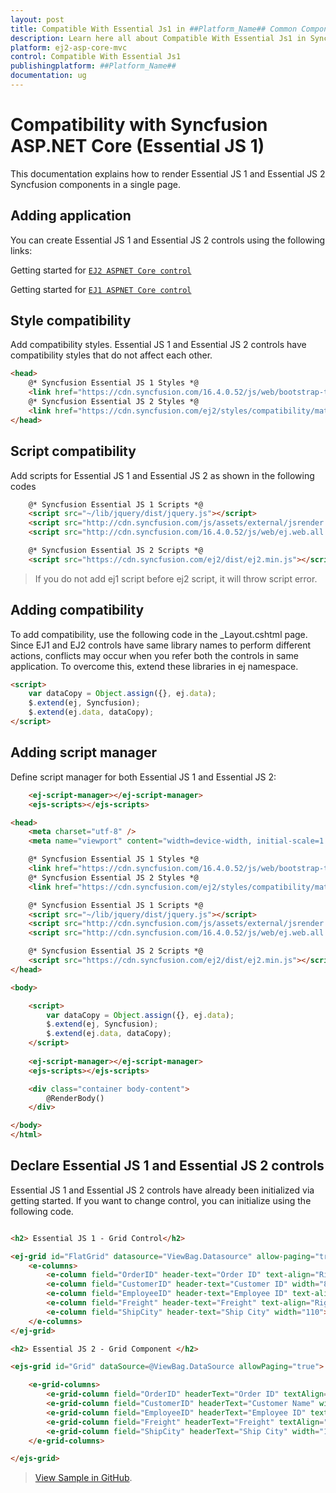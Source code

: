 ```yaml
---
layout: post
title: Compatible With Essential Js1 in ##Platform_Name## Common Component
description: Learn here all about Compatible With Essential Js1 in Syncfusion ##Platform_Name## Common component of Syncfusion Essential JS 2 and more.
platform: ej2-asp-core-mvc
control: Compatible With Essential Js1
publishingplatform: ##Platform_Name##
documentation: ug
---
```


# Compatibility with Syncfusion ASP.NET Core (Essential JS 1)

This documentation explains how to render Essential JS 1 and Essential JS 2 Syncfusion components in a single page.

## Adding application

You can create Essential JS 1 and Essential JS 2 controls using the following links:

Getting started for [`EJ2 ASPNET Core control`](https://ej2.syncfusion.com/aspnetcore/documentation/grid/getting-started-core/)

Getting started for [`EJ1 ASPNET Core control`](https://help.syncfusion.com/aspnet-core/grid/getting-started)

## Style compatibility

Add compatibility styles. Essential JS 1 and Essential JS 2 controls have compatibility styles that do not affect each other.

```html
<head>
    @* Syncfusion Essential JS 1 Styles *@
    <link href="https://cdn.syncfusion.com/16.4.0.52/js/web/bootstrap-theme/ej.web.all.compatibility.min.css"  rel="stylesheet"/>
    @* Syncfusion Essential JS 2 Styles *@
    <link href="https://cdn.syncfusion.com/ej2/styles/compatibility/material.css" rel="stylesheet" />
</head>
```

## Script compatibility

Add scripts for Essential JS 1 and Essential JS 2 as shown in the following codes

```html
    @* Syncfusion Essential JS 1 Scripts *@
    <script src="~/lib/jquery/dist/jquery.js"></script>
    <script src="http://cdn.syncfusion.com/js/assets/external/jsrender.min.js"></script>
    <script src="http://cdn.syncfusion.com/16.4.0.52/js/web/ej.web.all.min.js"></script>

    @* Syncfusion Essential JS 2 Scripts *@
    <script src="https://cdn.syncfusion.com/ej2/dist/ej2.min.js"></script>
```

> If you do not add ej1 script before ej2 script, it will throw script error.

## Adding compatibility

To add compatibility, use the following code in the _Layout.cshtml page. Since EJ1 and EJ2 controls have same library names to perform different actions, conflicts may occur when you refer both the controls in same application. To overcome this, extend these libraries in ej namespace.

```html
<script>
    var dataCopy = Object.assign({}, ej.data);
    $.extend(ej, Syncfusion);
    $.extend(ej.data, dataCopy);
</script>
```

## Adding script manager

Define script manager for both Essential JS 1 and Essential JS 2:

```html
    <ej-script-manager></ej-script-manager>
    <ejs-scripts></ejs-scripts>
```

```html
<head>
    <meta charset="utf-8" />
    <meta name="viewport" content="width=device-width, initial-scale=1.0">

    @* Syncfusion Essential JS 1 Styles *@
    <link href="https://cdn.syncfusion.com/16.4.0.52/js/web/bootstrap-theme/ej.web.all.compatibility.min.css"  rel="stylesheet"/>
    @* Syncfusion Essential JS 2 Styles *@
    <link href="https://cdn.syncfusion.com/ej2/styles/compatibility/material.css" rel="stylesheet" />

    @* Syncfusion Essential JS 1 Scripts *@
    <script src="~/lib/jquery/dist/jquery.js"></script>
    <script src="http://cdn.syncfusion.com/js/assets/external/jsrender.min.js"></script>
    <script src="http://cdn.syncfusion.com/16.4.0.52/js/web/ej.web.all.min.js"></script>

    @* Syncfusion Essential JS 2 Scripts *@
    <script src="https://cdn.syncfusion.com/ej2/dist/ej2.min.js"></script>
</head>

<body>

    <script>
        var dataCopy = Object.assign({}, ej.data);
        $.extend(ej, Syncfusion);
        $.extend(ej.data, dataCopy);
    </script>
     
    <ej-script-manager></ej-script-manager>
    <ejs-scripts></ejs-scripts>

    <div class="container body-content">
        @RenderBody()
    </div>

</body>
</html>
```

## Declare Essential JS 1 and Essential JS 2 controls

Essential JS 1 and Essential JS 2 controls have already been initialized via getting started. If you want to change control, you can initialize using the following code.

```html

<h2> Essential JS 1 - Grid Control</h2>

<ej-grid id="FlatGrid" datasource="ViewBag.Datasource" allow-paging="true">
    <e-columns>
        <e-column field="OrderID" header-text="Order ID" text-align="Right" width="70"></e-column>
        <e-column field="CustomerID" header-text="Customer ID" width="80"></e-column>
        <e-column field="EmployeeID" header-text="Employee ID" text-align="Left" width="75"></e-column>
        <e-column field="Freight" header-text="Freight" text-align="Right" format="{0:C2}" width="75"></e-column>
        <e-column field="ShipCity" header-text="Ship City" width="110"></e-column>
    </e-columns>
</ej-grid>

<h2> Essential JS 2 - Grid Component </h2>

<ejs-grid id="Grid" dataSource=@ViewBag.DataSource allowPaging="true">

    <e-grid-columns>
        <e-grid-column field="OrderID" headerText="Order ID" textAlign="Right" width="70"></e-grid-column>
        <e-grid-column field="CustomerID" headerText="Customer Name" width="80"></e-grid-column>
        <e-grid-column field="EmployeeID" headerText="Employee ID" textAlign="Left" width="75"></e-grid-column>
        <e-grid-column field="Freight" headerText="Freight" textAlign="Right" format="C2" width="75"></e-grid-column>
        <e-grid-column field="ShipCity" headerText="Ship City" width="110"></e-grid-column>
    </e-grid-columns>

</ejs-grid>

```
> [View Sample in GitHub](https://github.com/SyncfusionExamples/ej2-aspcore-ej1compatibility).